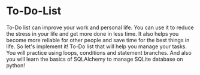 # To-Do-List
To-Do list can improve your work and personal life. You can use it to reduce the stress in your life and get more done in less time. It also helps you become more reliable for other people and save time for the best things in life. So let's implement it! To-Do list that will help you manage your tasks. You will practice using loops, conditions and statement branches. And also you will learn the basics of SQLAlchemy to manage SQLite database on python!
